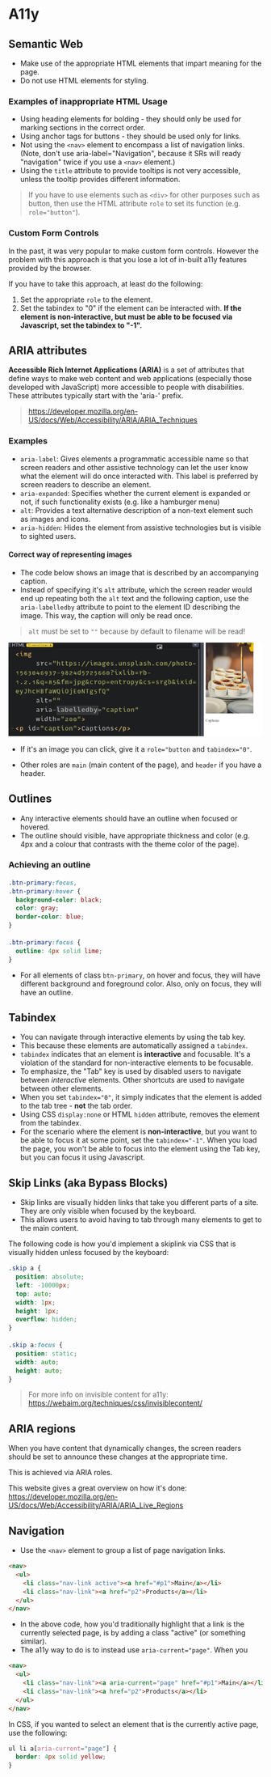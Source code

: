 # A11y

## Semantic Web

- Make use of the appropriate HTML elements that impart meaning for the page.
- Do not use HTML elements for styling.

### Examples of inappropriate HTML Usage

- Using heading elements for bolding - they should only be used for marking sections in the correct order.
- Using anchor tags for buttons - they should be used only for links.
- Not using the `<nav>` element to encompass a list of navigation links. (Note, don't use aria-label="Navigation", because it SRs will ready "navigation" twice if you use a `<nav>` element.)
- Using the `title` attribute to provide tooltips is not very accessible, unless the tooltip provides different information.

> If you have to use elements such as `<div>` for other purposes such as button, then use the HTML attribute `role` to set its function (e.g. `role="button"`).

### Custom Form Controls

In the past, it was very popular to make custom form controls. However the problem with this approach is that you lose a lot of in-built a11y features provided by the browser.

If you have to take this approach, at least do the following:

1. Set the appropriate `role` to the element.
2. Set the tabindex to "0" if the element can be interacted with. **If the element is non-interactive, but must be able to be focused via Javascript, set the tabindex to "-1".**

## ARIA attributes

**Accessible Rich Internet Applications (ARIA)** is a set of attributes that define ways to make web content and web applications (especially those developed with JavaScript) more accessible to people with disabilities. These attributes typically start with the 'aria-' prefix.

> https://developer.mozilla.org/en-US/docs/Web/Accessibility/ARIA/ARIA_Techniques

### Examples

- `aria-label`: Gives elements a programmatic accessible name so that screen readers and other assistive technology can let the user know what the element will do once interacted with. This label is preferred by screen readers to describe an element.
- `aria-expanded`: Specifies whether the current element is expanded or not, if such functionality exists (e.g. like a hamburger menu)
- `alt`: Provides a text alternative description of a non-text element such as images and icons.
- `aria-hidden`: Hides the element from assistive technologies but is visible to sighted users.

#### Correct way of representing images

- The code below shows an image that is described by an accompanying caption.
- Instead of specifying it's `alt` attribute, which the screen reader would end up repeating both the `alt` text and the following caption, use the `aria-labelledby` attribute to point to the element ID describing the image. This way, the caption will only be read once.

> `alt` must be set to `""` because by default to filename will be read!

![img](./img/img.png)

- If it's an image you can click, give it a `role="button` and `tabindex="0"`.

- Other roles are `main` (main content of the page), and `header` if you have a header.

## Outlines

- Any interactive elements should have an outline when focused or hovered.
- The outline should visible, have appropriate thickness and color (e.g. 4px and a colour that contrasts with the theme color of the page).

### Achieving an outline

```css
.btn-primary:focus,
.btn-primary:hover {
  background-color: black;
  color: gray;
  border-color: blue;
}

.btn-primary:focus {
  outline: 4px solid lime;
}
```

- For all elements of class `btn-primary`, on hover and focus, they will have different background and foreground color. Also, only on focus, they will have an outline.

## Tabindex

- You can navigate through interactive elements by using the tab key.
- This because these elements are automatically assigned a `tabindex`.
- `tabindex` indicates that an element is **interactive** and focusable. It's a violation of the standard for non-interactive elements to be focusable.
- To emphasize, the "Tab" key is used by disabled users to navigate between _interactive_ elements. Other shortcuts are used to navigate between other elements.
- When you set `tabindex="0"`, it simply indicates that the element is added to the tab tree - **not** the tab order.
- Using CSS `display:none` or HTML `hidden` attribute, removes the element from the tabindex.
- For the scenario where the element is **non-interactive**, but you want to be able to focus it at some point, set the `tabindex="-1"`. When you load the page, you won't be able to focus into the element using the Tab key, but you can focus it using Javascript.

## Skip Links (aka Bypass Blocks)

- Skip links are visually hidden links that take you different parts of a site. They are only visible when focused by the keyboard.
- This allows users to avoid having to tab through many elements to get to the main content.

The following code is how you'd implement a skiplink via CSS that is visually hidden unless focused by the keyboard:

```css
.skip a {
  position: absolute;
  left: -10000px;
  top: auto;
  width: 1px;
  height: 1px;
  overflow: hidden;
}

.skip a:focus {
  position: static;
  width: auto;
  height: auto;
}
```

> For more info on invisible content for a11y: https://webaim.org/techniques/css/invisiblecontent/

## ARIA regions

When you have content that dynamically changes, the screen readers should be set to announce these changes at the appropriate time.

This is achieved via ARIA roles.

This website gives a great overview on how it's done:
https://developer.mozilla.org/en-US/docs/Web/Accessibility/ARIA/ARIA_Live_Regions

## Navigation

- Use the `<nav>` element to group a list of page navigation links.

```html
<nav>
  <ul>
    <li class="nav-link active"><a href="#p1">Main</a></li>
    <li class="nav-link"><a href="p2">Products</a></li>
  </ul>
</nav>
```

- In the above code, how you'd traditionally highlight that a link is the currently selected page, is by adding a class "active" (or something similar).
- The a11y way to do is to instead use `aria-current="page"`. When you

```html
<nav>
  <ul>
    <li class="nav-link"><a aria-current="page" href="#p1">Main</a></li>
    <li class="nav-link"><a href="p2">Products</a></li>
  </ul>
</nav>
```

In CSS, if you wanted to select an element that is the currently active page, use the following:

```css
ul li a[aria-current="page"] {
  border: 4px solid yellow;
}
```
